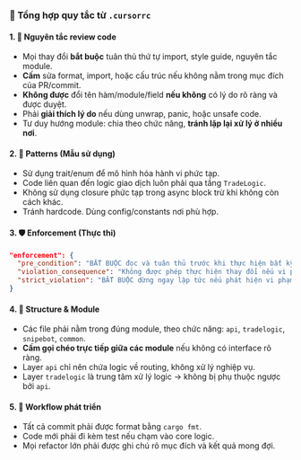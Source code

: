 ### 📜 Tổng hợp quy tắc từ `.cursorrc`

#### 1. 📌 Nguyên tắc review code
- Mọi thay đổi **bắt buộc** tuân thủ thứ tự import, style guide, nguyên tắc module.
- **Cấm** sửa format, import, hoặc cấu trúc nếu không nằm trong mục đích của PR/commit.
- **Không được** đổi tên hàm/module/field **nếu không** có lý do rõ ràng và được duyệt.
- Phải **giải thích lý do** nếu dùng unwrap, panic, hoặc unsafe code.
- Tư duy hướng module: chia theo chức năng, **tránh lặp lại xử lý ở nhiều nơi**.

#### 2. 🧠 Patterns (Mẫu sử dụng)
- Sử dụng trait/enum để mô hình hóa hành vi phức tạp.
- Code liên quan đến logic giao dịch luôn phải qua tầng `TradeLogic`.
- Không sử dụng closure phức tạp trong async block trừ khi không còn cách khác.
- Tránh hardcode. Dùng config/constants nơi phù hợp.

#### 3. 🛡️ Enforcement (Thực thi)
```json
"enforcement": {
  "pre_condition": "BẮT BUỘC đọc và tuân thủ trước khi thực hiện bất kỳ thay đổi nào",
  "violation_consequence": "Không được phép thực hiện thay đổi nếu vi phạm nguyên tắc",
  "strict_violation": "BẮT BUỘC dừng ngay lập tức nếu phát hiện vi phạm quy tắc"
}
```

#### 4. 🧩 Structure & Module
- Các file phải nằm trong đúng module, theo chức năng: `api`, `tradelogic`, `snipebot`, `common`.
- **Cấm gọi chéo trực tiếp giữa các module** nếu không có interface rõ ràng.
- Layer `api` chỉ nên chứa logic về routing, không xử lý nghiệp vụ.
- Layer `tradelogic` là trung tâm xử lý logic → không bị phụ thuộc ngược bởi `api`.

#### 5. 🔄 Workflow phát triển
- Tất cả commit phải được format bằng `cargo fmt`.
- Code mới phải đi kèm test nếu chạm vào core logic.
- Mọi refactor lớn phải được ghi chú rõ mục đích và kết quả mong đợi.
